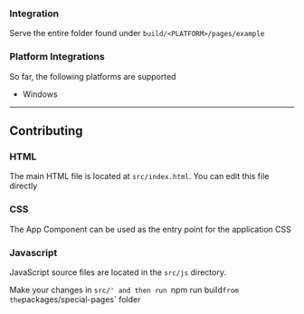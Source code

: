 ### Integration

Serve the entire folder found under `build/<PLATFORM>/pages/example`

### Platform Integrations

So far, the following platforms are supported

- Windows

---

## Contributing

### HTML
The main HTML file is located at `src/index.html`. You can edit this file directly

### CSS
The App Component can be used as the entry point for the application CSS

### Javascript
JavaScript source files are located in the `src/js` directory.

Make your changes in `src/' and then run `npm run build` from the `packages/special-pages` folder

